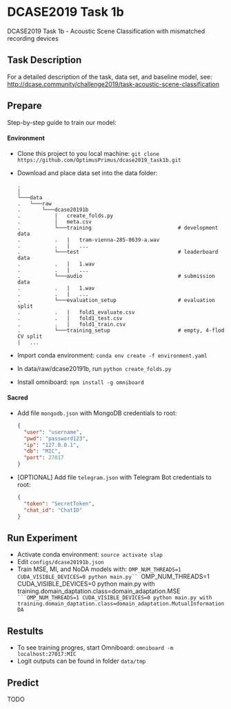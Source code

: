 # DCASE2019 Task 1b
DCASE2019 Task 1b - Acoustic Scene Classification with mismatched recording devices 


## Task Description

For a detailed description of the task, data set, and baseline model, see:
http://dcase.community/challenge2019/task-acoustic-scene-classification

## Prepare

Step-by-step guide to train our model:

#### Environment

- Clone this project to you local machine:
    ```git clone https://github.com/OptimusPrimus/dcase2019_task1b.git```
- Download and place data set into the data folder:
    ```
    .
    │
    └───data
    .   └───raw
    .       └───dcase20191b
    .           |   create_folds.py
    .           |   meta.csv 
    .           └───training                            # development data
    .           .   |   tram-vienna-285-8639-a.wav
    .           .   |   ...
    .           └───test                                # leaderboard data
    .           .   |   1.wav
    .           .   |   ...
    .           └───audio                               # submission data
    .           .   |   1.wav
    .           .   |   ...
    .           └───evaluation_setup                    # evaluation split
    .           .   |   fold1_evaluate.csv 
    .           .   |   fold1_test.csv
    .           .   |   fold1_train.csv
    .           └───training_setup                      # empty, 4-flod CV split
    |   ...
    
    ```

- Import conda environment: `conda env create -f environment.yaml`
- In data/raw/dcase20191b, run
    ```python create_folds.py```
- Install omniboard:
    ```npm install -g omniboard```

#### Sacred

- Add file `mongodb.json` with MongoDB credentials to root: 
    ```json
    {
      "user": "username",
      "pwd": "password123",
      "ip": "127.0.0.1",
      "db": "MIC",
      "port": 27017
    }
    ```
- [OPTIONAL] Add file `telegram.json` with Telegram Bot credentials to root: 
    ```json
    {
      "token": "SecretToken",
      "chat_id": "ChatID"
    }
    ```

## Run Experiment
- Activate conda environment:
```source activate slap```
- Edit `configs/dcase20191b.json`
- Train MSE, MI, and NoDA models with:
    ```OMP_NUM_THREADS=1 CUDA_VISIBLE_DEVICES=0 python main.py``
    ```OMP_NUM_THREADS=1 CUDA_VISIBLE_DEVICES=0 python main.py with training.domain_daptation.class=domain_adaptation.MSE``
    ```OMP_NUM_THREADS=1 CUDA_VISIBLE_DEVICES=0 python main.py with training.domain_daptation.class=domain_adaptation.MutualInformationDA``

## Restults

- To see training progres, start Omniboard: 
```omniboard -m localhost:27017:MIC``` 
- Logit outputs can be found in folder `data/tmp`

## Predict

TODO
